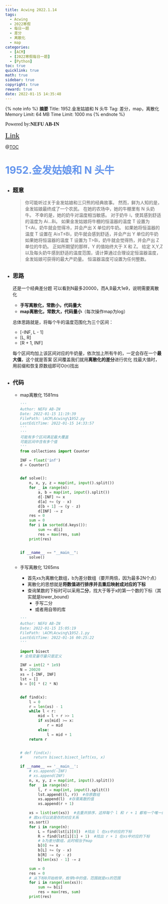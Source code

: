 ```yaml
---
title: Acwing 2022.1.14
tags:
  - Acwing
  - 2022寒假
  - 每日一题
  - 差分
  - 离散化
  - map
categories:
  - [ACM]
  - [2022寒假每日一题]
  - [Python]
toc: true
quicklink: true
math: true
sidebar: true
copyright: true
reward: true
date: 2022-01-15 14:35:48
---
```



{% note info %}
**摘要**
Title: 1952.金发姑娘和 N 头牛
Tag: 差分，map，离散化
Memory Limit: 64 MB
Time Limit: 1000 ms
{% endnote %}
<!-- more -->

<font size=3 face=楷体>Powered by:**NEFU AB-IN**</font>

<font color=#FFA500 size=5 face=楷体>[Link](https://www.acwing.com/problem/content/1954/)</font>

@[TOC](文章目录)

# <font color=#6495ED size=6>1952.金发姑娘和 N 头牛</font>

* ## <font size=4 face=粗体>题意</font>

  >你可能听过关于金发姑娘和三只熊的经典故事。
  >然而，鲜为人知的是，金发姑娘最终成了一个农民。
  >在她的农场中，她的牛棚里有 N 头奶牛。
  >不幸的是，她的奶牛对温度相当敏感。
  >对于奶牛 i，使其感到舒适的温度为 Ai…Bi。
  >如果金发姑娘将牛棚的恒温器的温度 T 设置为 T<Ai，奶牛就会觉得冷，并会产出 X 单位的牛奶。
  >如果她将恒温器的温度 T 设置在 Ai≤T≤Bi，奶牛就会感到舒适，并会产出 Y 单位的牛奶
  >如果她将恒温器的温度 T 设置为 T>Bi，奶牛就会觉得热，并会产出 Z 单位的牛奶。
  >正如所期望的那样，Y 的值始终大于 X 和 Z。
  >给定 X,Y,Z 以及每头奶牛感到舒适的温度范围，请计算通过合理设定恒温器温度，金发姑娘可获得的最大产奶量。
  >恒温器温度可设置为任何整数。

* ## <font size=4 face=粗体>思路</font>
  还是一个经典差分题
  可以看到N最多20000，而A,B最大1e9，说明需要离散化
  * **手写离散化，常数小，代码量大**
  * **map离散化，常数大，代码量小**（每次操作map为log）
  
  总体思路就是，将每个牛的温度范围化为三个区间：
  * [-INF, L - 1]
  * [L, R]
  * [R + 1, INF]
  
  每个区间均加上该区间对应的牛奶量，依次加上所有牛的，一定会存在一个**最大值**，这个就是答案
  区间覆盖我们就用**离散化的差分**进行优化
  找最大值时，用前缀和恢复原数组即可O(n)找出


* ## <font size=4 face=粗体>代码</font>

  * map离散化 1581ms
  
    ```python
    '''
    Author: NEFU AB-IN
    Date: 2022-01-15 11:19:39
    FilePath: \ACM\Acwing\1952.py
    LastEditTime: 2022-01-15 14:33:57
    '''
    '''
    可能有多个区间满足最大覆盖
    可能区间中含有多个值
    '''
    from collections import Counter

    INF = float('inf')
    d = Counter()


    def solve():
        n, x, y, z = map(int, input().split())
        for _ in range(n):
            a, b = map(int, input().split())
            d[-INF] += x
            d[a] += (y - x)
            d[b + 1] -= (y - z)
            d[INF] -= z
        res = 0
        sum = 0
        for i in sorted(d.keys()):
            sum += d[i]
            res = max(res, sum)
        print(res)


    if __name__ == "__main__":
        solve()
    ```

  * 手写离散化 1265ms
  
    * 首先xs为离散化数组，b为差分数组（要开两倍，因为最多2N个点）
    * 离散化的思想就是**将数值进行排序并去重后映射成对应的下标**
    * 查询某数的下标时可以采用**二分**，找大于等于x的第一个数的下标（其实就是lower_bound）
      * 手写二分
      * 或者用自带的库


    ```python
    '''
    Author: NEFU AB-IN
    Date: 2022-01-15 15:05:19
    FilePath: \ACM\Acwing\1952.1.py
    LastEditTime: 2022-01-16 00:25:22
    '''

    import bisect
    # 全局变量尽量只是定义

    INF = int(2 * 1e9)
    N = 20020
    xs = [-INF, INF]
    lst = []
    b = [0] * (2 * N)


    def find(x):
        l = 0
        r = len(xs) - 1
        while l < r:
            mid = l + r >> 1
            if xs[mid] >= x:
                r = mid
            else:
                l = mid + 1
        return r


    # def find(x):
    #     return bisect.bisect_left(xs, x)

    if __name__ == '__main__':
        # xs.append(-INF)
        # xs.append(INF)
        n, x, y, z = map(int, input().split())
        for _ in range(n):
            l, r = map(int, input().split())
            lst.append((l, r))  #存原数组
            xs.append(l)  #存需离散的值
            xs.append(r + 1)

        xs = list(set(xs))  #去重并排序，这样每个 l 和 r + 1 都有一个唯一的下标对应，即数值对应下标了
        # 故xs可以说是存的对应关系
        xs.sort()
        for i in range(n):
            L = find(lst[i][0])  #找出 l 在xs中对应的下标
            R = find(lst[i][1] + 1)  #找出 r + 1 在xs中对应的下标
            # b为差分数组，此时相当于map
            b[0] += x
            b[L] += (y - x)
            b[R] -= (y - z)
            b[len(xs) - 1] -= z

        sum = 0
        res = 0
        # 从下标0开始枚举，枚举b中的值，范围就是xs的范围
        for i in range(len(xs)):
            sum += b[i]
            res = max(res, sum)
        print(res)
    ```